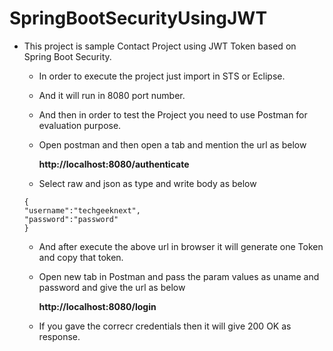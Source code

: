 # SpringBootSecurityUsingJWT

- This project is sample Contact Project using JWT Token based on Spring Boot Security.

    - In order to execute the project just import in STS or Eclipse.
    - And it will run in 8080 port number.
    - And then in order to test the Project you need to use Postman for evaluation purpose.
    - Open postman and then open a tab and mention the url as below
    
         **http://localhost:8080/authenticate**
    - Select raw and json as type and write body as below
    ```
    {
    "username":"techgeeknext",
    "password":"password"
    }
    ```
    - And after execute the above url in browser it will generate one Token and copy that token.
    - Open new tab in Postman and pass the param values as uname and password and give the url as below
    
        **http://localhost:8080/login**
        
    - If you gave the correcr credentials then it will give 200 OK as response.
    
    
